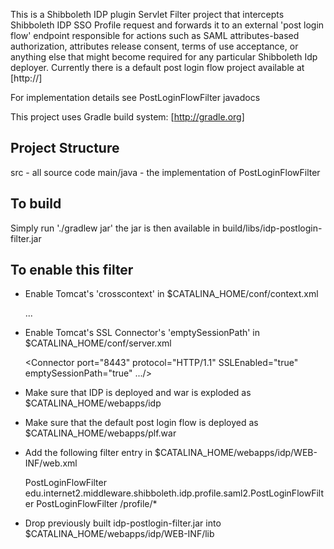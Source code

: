This is a Shibboleth IDP plugin Servlet Filter project that intercepts Shibboleth IDP SSO Profile request and forwards it to an external 'post login flow' endpoint responsible for actions such as SAML attributes-based authorization, attributes release consent, terms of use acceptance, or anything else that might become required for any particular Shibboleth Idp deployer. Currently there is a default post login flow project available at [http://]

For implementation details see PostLoginFlowFilter javadocs

This project uses Gradle build system: [http://gradle.org] 


Project Structure
-----------------
src - all source code
	main/java - the implementation of PostLoginFlowFilter
	
To build
---------
Simply run './gradlew jar'
the jar is then available in build/libs/idp-postlogin-filter.jar

To enable this filter
---------------------
* Enable Tomcat's 'crosscontext' in $CATALINA_HOME/conf/context.xml

	<Context crossContext="true">
		...
	</Context>
* Enable Tomcat's SSL Connector's 'emptySessionPath' in $CATALINA_HOME/conf/server.xml

	<Connector port="8443" protocol="HTTP/1.1" SSLEnabled="true" emptySessionPath="true" .../>

* Make sure that IDP is deployed and war is exploded as $CATALINA_HOME/webapps/idp
* Make sure that the default post login flow is deployed as $CATALINA_HOME/webapps/plf.war
* Add the following filter entry in $CATALINA_HOME/webapps/idp/WEB-INF/web.xml

	<filter>
        <filter-name>PostLoginFlowFilter</filter-name>
        <filter-class>edu.internet2.middleware.shibboleth.idp.profile.saml2.PostLoginFlowFilter</filter-class>
    </filter>
    <filter-mapping>
        <filter-name>PostLoginFlowFilter</filter-name>
        <url-pattern>/profile/*</url-pattern>
    </filter-mapping>
* Drop previously built idp-postlogin-filter.jar into $CATALINA_HOME/webapps/idp/WEB-INF/lib